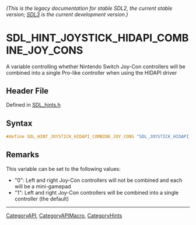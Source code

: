 ###### (This is the legacy documentation for stable SDL2, the current stable version; [SDL3](https://wiki.libsdl.org/SDL3/) is the current development version.)
# SDL_HINT_JOYSTICK_HIDAPI_COMBINE_JOY_CONS

A variable controlling whether Nintendo Switch Joy-Con controllers will be combined into a single Pro-like controller when using the HIDAPI driver

## Header File

Defined in [SDL_hints.h](https://github.com/libsdl-org/SDL/blob/SDL2/include/SDL_hints.h)

## Syntax

```c
#define SDL_HINT_JOYSTICK_HIDAPI_COMBINE_JOY_CONS "SDL_JOYSTICK_HIDAPI_COMBINE_JOY_CONS"
```

## Remarks

This variable can be set to the following values:

- "0": Left and right Joy-Con controllers will not be combined and each
  will be a mini-gamepad
- "1": Left and right Joy-Con controllers will be combined into a single
  controller (the default)

----
[CategoryAPI](CategoryAPI), [CategoryAPIMacro](CategoryAPIMacro), [CategoryHints](CategoryHints)

